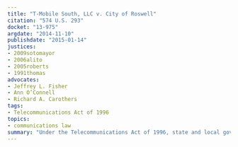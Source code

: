 ```yaml
---
title: "T-Mobile South, LLC v. City of Roswell"
citation: "574 U.S. 293"
docket: "13-975"
argdate: "2014-11-10"
publishdate: "2015-01-14"
justices:
- 2009sotomayor
- 2006alito
- 2005roberts
- 1991thomas
advocates:
- Jeffrey L. Fisher
- Ann O’Connell
- Richard A. Carothers
tags:
- Telecommunications Act of 1996
topics:
- communications law
summary: "Under the Telecommunications Act of 1996, state and local governments must provide reasons for denying cell tower siting applications, but they may do so in a document other than the denial notice itself, provided that the reasons are clearly stated and issued essentially contemporaneously with the denial; respondent failed to comply with these requirements when it issued its reasons for denying petitioner’s siting application 26 days after issuing the denial notice."
---
```


